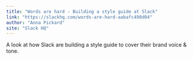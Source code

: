 ```yaml
---
title: "Words are hard - Building a style guide at Slack"
link: "https://slackhq.com/words-are-hard-aabafc490d04"
author: "Anna Pickard"
site: "Slack HQ"
---
```


A look at how Slack are building a style guide to cover their brand voice & tone.
